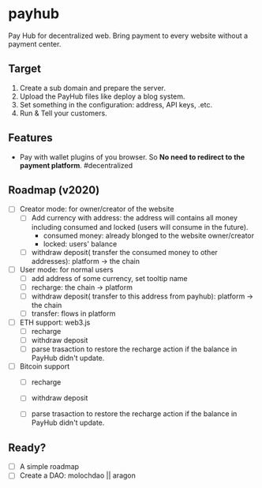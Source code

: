 # payhub
Pay Hub for decentralized web. Bring payment to every website without a payment center.


## Target
1. Create a sub domain and prepare the server.
2. Upload the PayHub files like deploy a blog system.
3. Set something in the configuration: address, API keys, .etc.
4. Run & Tell your customers.


## Features
- Pay with wallet plugins of you browser. So **No need to redirect to the payment platform**. #decentralized


## Roadmap (v2020)
- [ ] Creator mode: for owner/creator of the website
   - [ ] Add currency with address: the address will contains all money including consumed and locked (users will consume in the future).
      - consumed money: already blonged to the website owner/creator
      - locked: users' balance
   - [ ] withdraw deposit( transfer the consumed money to other addresses): platform -> the chain
- [ ] User mode: for normal users
   - [ ] add address of some currency, set tooltip name
   - [ ] recharge: the chain -> platform
   - [ ] withdraw deposit( transfer to this address from payhub): platform -> the chain
   - [ ] transfer: flows in platform
- [ ] ETH support: web3.js
   - [ ] recharge
   - [ ] withdraw deposit
   - [ ] parse trasaction to restore the recharge action if the balance in PayHub didn't update.
- [ ] Bitcoin support
   - [ ] recharge
   - [ ] withdraw deposit
   - [ ] parse trasaction to restore the recharge action if the balance in PayHub didn't update.


## Ready?
- [ ] A simple roadmap
- [ ] Create a DAO: molochdao || aragon
